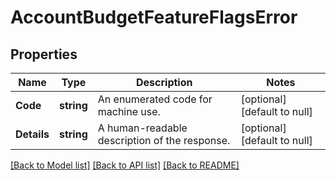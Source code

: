 # AccountBudgetFeatureFlagsError

## Properties
Name | Type | Description | Notes
------------ | ------------- | ------------- | -------------
**Code** | **string** | An enumerated code for machine use. | [optional] [default to null]
**Details** | **string** | A human-readable description of the response. | [optional] [default to null]

[[Back to Model list]](../README.md#documentation-for-models) [[Back to API list]](../README.md#documentation-for-api-endpoints) [[Back to README]](../README.md)

